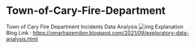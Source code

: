 # Town-of-Cary-Fire-Department
Town of Cary Fire Department Incidents Data Analysis
![img](https://lh3.googleusercontent.com/-pi1Td-jsBms/YU1Qrciy7xI/AAAAAAAADXo/YEghVSHVLVsWNxXar3MTEwp-cEo8M6TawCLcBGAsYHQ/s16000/1.png)
Explanation Blog Link : https://omarhazemibm.blogspot.com/2021/09/exploratory-data-analysis.html 
